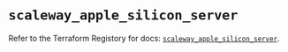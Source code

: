 # `scaleway_apple_silicon_server`

Refer to the Terraform Registory for docs: [`scaleway_apple_silicon_server`](https://registry.terraform.io/providers/scaleway/scaleway/2.39.0/docs/resources/apple_silicon_server).
